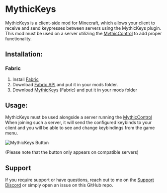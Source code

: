 # MythicKeys

MythicKeys is a client-side mod for Minecraft, which allows your client to receive and send keypresses between servers using the MythicKeys plugin.
This mod must be used on a server utilizing the [MythicControl](https://github.com/alvindimas05/MythicControl) to add proper functionality.

## Installation:
### **Fabric**
1. Install [Fabric](https://fabricmc.net/use/installer/)
2. Download [Fabric API](https://modrinth.com/mod/fabric-api) and put it in your mods folder.
3. Download [MythicKeys](https://github.com/alvindimas05/MythicKeys/releases) (Fabric) and put it in your mods folder

[//]: # (- **NeoForge**)

[//]: # (1. Install [NeoForge]&#40;https://projects.neoforged.net/neoforged/neoforge&#41;)

[//]: # (3. Download [MythicKeys]&#40;https://github.com/alvindimas05/MythicKeys/releases&#41; &#40;NeoForge&#41; and put it in your mods folder)

## Usage:
MythicKeys must be used alongside a server running the [MythicControl](https://github.com/alvindimas05/MythicControl)
When joining such a server, it will send the configured keybinds to your client and you will be able to see and change keybindings from the game menu.

![MythicKeys Button](https://i.imgur.com/LAFh91m.png)

(Please note that the button only appears on compatible servers)

## Support
If you require support or have questions, reach out to me on the [Support Discord](https://discord.gg/bPkStPTmNK) or simply open an issue on this GitHub repo.
